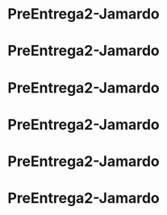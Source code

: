 # PreEntrega2-Jamardo
# PreEntrega2-Jamardo
# PreEntrega2-Jamardo
# PreEntrega2-Jamardo
# PreEntrega2-Jamardo
# PreEntrega2-Jamardo
